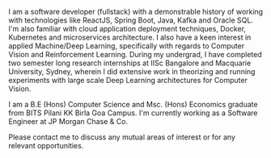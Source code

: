 I am a software developer (fullstack) with a demonstrable history of working with technologies like ReactJS, Spring Boot, Java, Kafka and Oracle SQL. I'm also familiar with cloud application deployment techniques, Docker, Kubernetes and microservices architecture.
I also have a keen interest in applied Machine/Deep Learning, specifically with regards to Computer Vision and Reinforcement Learning. During my undergrad, I have completed two semester long research internships at IISc Bangalore and Macquarie University, Sydney, wherein I did extensive work in theorizing and running experiments with large scale Deep Learning architectures for Computer Vision.

I am a B.E (Hons) Computer Science and Msc. (Hons) Economics graduate from BITS Pilani KK Birla Goa Campus.
I'm currently working as a Software Engineer at JP Morgan Chase & Co.

Please contact me to discuss any mutual areas of interest or for any relevant opportunities.
